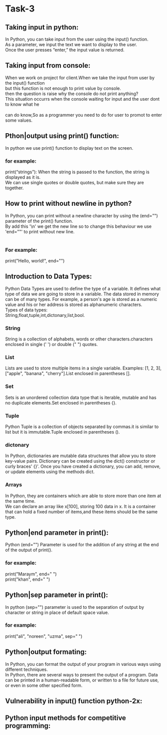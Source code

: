 # Task-3<br>
## Taking input in python:<br>
In Python, you can take input from the user using the input() function.<br>
As a parameter, we input the text we want to display to the user.<br>
Once the user presses “enter,” the input value is returned.<br>
## Taking input from console:<br>
When we work on project for client.When we take the input from user by the input() function<br> but this function is not enough to print value by console.<br>
then the question is raise why the console do not print anything?<br>
This situation occurrs when the console waiting for input and the user dont to know what he<br> <br>can do know,So as a programmer you need to do for user to promot to enter some values.<br>
## Pthon|output using print() function:<br>
In python we use print() function to display text on the screen.<br>
### for example:<br>
print(“strings”): When the string is passed to the function, the string is displayed as it is.<br>We can use single quotes or double quotes, but make sure they are together.<br>
## How to print without newline in python?<br>
In Python, you can print without a newline character by using the (end="") parameter of the print() function.<br>
By add this '\n' we get the new line so to change this behaviour we use 'end=""' to print without new line.<br>
<br>
### For example:<br>
print("Hello, world!", end="")<br>
## Introduction to Data Types:<br>
Python Data Types are used to define the type of a variable. It defines what type of data we are going to store in a variable. The data stored in memory can be of many types. For example, a person's age is stored as a numeric value and his or her address is stored as alphanumeric characters.<br>
Types of data types:<br>
String,float,tuple,int,dictonary,list,bool.<br>
### String<br>
String is a collection of alphabets, words or other characters.characters enclosed in single (' ') or double (" ") quotes.<br>
### List<br>
Lists are used to store multiple items in a single variable. Examples: [1, 2, 3], ["apple", "banana", "cherry"].List enclosed in parentheses [].<br>
### Set<br>
Sets is an unordered collection data type that is iterable, mutable and has no duplicate elements.Set enclosed in parentheses {}.<br>
### Tuple<br>
Python Tuple is a collection of objects separated by commas.it is similar to list but it is immutable.Tuple enclosed in parentheses ().<br>
### dictonary<br>
In Python, dictionaries are mutable data structures that allow you to store key-value pairs. Dictionary can be created using the dict() constructor or curly braces' {}'. Once you have created a dictionary, you can add, remove, or update elements using the methods dict.<br>

### Arrays<br>
In Python, they are containers which are able to store more than one item at the same time.<br>
We can declare an array like x[100], storing 100 data in x. It is a container that can hold a fixed number of items,and these items should be the same type.<br>
## Python|end parameter in print():<br>
Python (end="") Parameter is used for the addition of any string at the end of the output of print().<br>
### for example:
print("Maraym", end=" ")<br>
print("khan", end=" ")<br>

## Python|sep parameter in print():<br>
In python (sep="") parameter is used to the separation of output by character or string in place of default space value.<br>
### for example:<br>
print("ali", "noreen", "uzma", sep=" ")<br>

## Python|output formating:<br>
In Python, you can format the output of your program in various ways using different techniques.<br>
In Python, there are several ways to present the output of a program. Data can be printed in a human-readable form, or written to a file for future use, or even in some other specified form.<br>
## Vulnerability in input() function python-2x:<br>
## Python input methods for competitive programming:<br>

